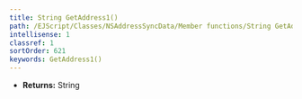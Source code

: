 ```yaml
---
title: String GetAddress1()
path: /EJScript/Classes/NSAddressSyncData/Member functions/String GetAddress1()
intellisense: 1
classref: 1
sortOrder: 621
keywords: GetAddress1()
---
```



* **Returns:** String


